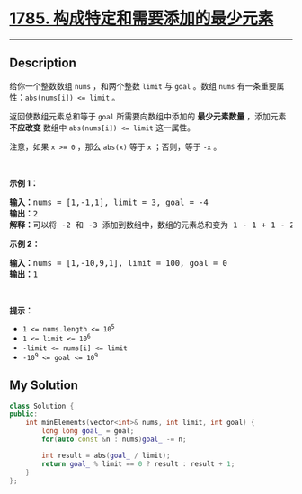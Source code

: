 # [1785. 构成特定和需要添加的最少元素](https://leetcode-cn.com/problems/minimum-elements-to-add-to-form-a-given-sum/)

---

## Description

<section>
<p>给你一个整数数组 <code>nums</code> ，和两个整数 <code>limit</code> 与 <code>goal</code> 。数组 <code>nums</code> 有一条重要属性：<code>abs(nums[i]) &lt;= limit</code> 。</p>
<p>返回使数组元素总和等于 <code>goal</code> 所需要向数组中添加的 <strong>最少元素数量</strong> ，添加元素 <strong>不应改变</strong> 数组中 <code>abs(nums[i]) &lt;= limit</code> 这一属性。</p>
<p>注意，如果 <code>x &gt;= 0</code> ，那么 <code>abs(x)</code> 等于 <code>x</code> ；否则，等于 <code>-x</code> 。</p>
<p>&nbsp;</p>
<p><strong>示例 1：</strong></p>
<pre><strong>输入：</strong>nums = [1,-1,1], limit = 3, goal = -4
<strong>输出：</strong>2
<strong>解释：</strong>可以将 -2 和 -3 添加到数组中，数组的元素总和变为 1 - 1 + 1 - 2 - 3 = -4 。
</pre>
<p><strong>示例 2：</strong></p>
<pre><strong>输入：</strong>nums = [1,-10,9,1], limit = 100, goal = 0
<strong>输出：</strong>1
</pre>
<p>&nbsp;</p>
<p><strong>提示：</strong></p>
<ul>
	<li><code>1 &lt;= nums.length &lt;= 10<sup>5</sup></code></li>
	<li><code>1 &lt;= limit &lt;= 10<sup>6</sup></code></li>
	<li><code>-limit &lt;= nums[i] &lt;= limit</code></li>
	<li><code>-10<sup>9</sup> &lt;= goal &lt;= 10<sup>9</sup></code></li>
</ul>
</section>


## My Solution

```cpp
class Solution {
public:
    int minElements(vector<int>& nums, int limit, int goal) {
        long long goal_ = goal;
        for(auto const &n : nums)goal_ -= n;

        int result = abs(goal_ / limit);
        return goal_ % limit == 0 ? result : result + 1;
    }
};
```